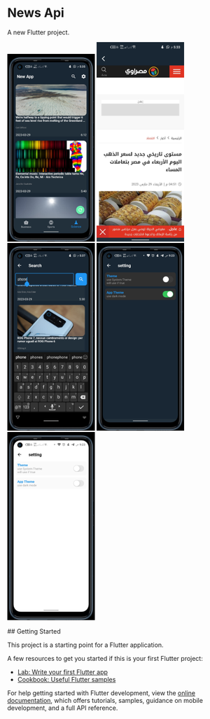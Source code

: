 # News Api

A new Flutter project.

<p float="left">
  <img src="https://github.com/EslamFares/NewsAppTheme/blob/master/assets/img_from_app/1.jpg" width="200" />
  <img src="https://github.com/EslamFares/NewsAppTheme/blob/master/assets/img_from_app/2.jpg" width="200" /> 
  <img src="https://github.com/EslamFares/NewsAppTheme/blob/master/assets/img_from_app/3.jpg" width="200" />
  <img src="https://github.com/EslamFares/NewsAppTheme/blob/master/assets/img_from_app/4.jpg" width="200" />
  <img src="https://github.com/EslamFares/NewsAppTheme/blob/master/assets/img_from_app/5.jpg" width="200" />
</p>
## Getting Started

This project is a starting point for a Flutter application.

A few resources to get you started if this is your first Flutter project:

- [Lab: Write your first Flutter app](https://docs.flutter.dev/get-started/codelab)
- [Cookbook: Useful Flutter samples](https://docs.flutter.dev/cookbook)

For help getting started with Flutter development, view the
[online documentation](https://docs.flutter.dev/), which offers tutorials,
samples, guidance on mobile development, and a full API reference.
